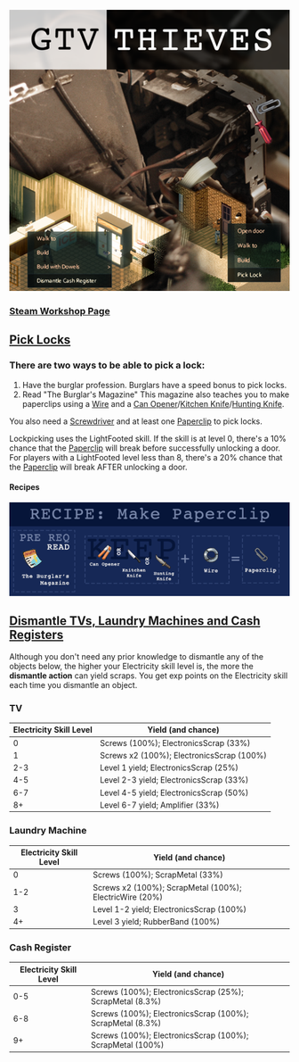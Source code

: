 ![GTV Thieves](https://raw.githubusercontent.com/gabstv/pzomboid_GTV_Thieves/master/poster.png)

### [Steam Workshop Page](http://steamcommunity.com/sharedfiles/filedetails/?id=592183229)

## [Pick Locks](https://gfycat.com/HandmadeOrneryCranefly)

### There are two ways to be able to pick a lock:
1. Have the burglar profession.
  Burglars have a speed bonus to pick locks.
2. Read "The Burglar's Magazine"
  This magazine also teaches you to make paperclips using a [Wire](http://www.aggressivegaming.org/newdawn/wiki/item.php?Name=Wire) and a [Can Opener](http://www.aggressivegaming.org/newdawn/wiki/item.php?Name=TinOpener)/[Kitchen Knife](http://www.aggressivegaming.org/newdawn/wiki/item.php?Name=KitchenKnife)/[Hunting Knife](http://www.aggressivegaming.org/newdawn/wiki/item.php?Name=HuntingKnife).

You also need a [Screwdriver](http://www.aggressivegaming.org/newdawn/wiki/item.php?Name=Screwdriver) and at least one [Paperclip](http://www.aggressivegaming.org/newdawn/wiki/item.php?Name=Paperclip) to pick locks.

Lockpicking uses the LightFooted skill. If the skill is at level 0, there's a 10% chance that the [Paperclip](http://www.aggressivegaming.org/newdawn/wiki/item.php?Name=Paperclip) will break before successfully unlocking a door. For players with a LightFooted level less than 8, there's a 20% chance that the [Paperclip](http://www.aggressivegaming.org/newdawn/wiki/item.php?Name=Paperclip) will break AFTER unlocking a door.

#### Recipes

![Make Paperclip](https://raw.githubusercontent.com/gabstv/github_readme_files/master/pzomboid_GTV_Thieves/recipe_make_paperclip.png)

## [Dismantle TVs, Laundry Machines and Cash Registers](https://gfycat.com/RecklessLeftDolphin)

Although you don't need any prior knowledge to dismantle any of the objects below, the higher your Electricity skill level is, the more the **dismantle action** can yield scraps. You get exp points on the Electricity skill each time you dismantle an object.

### TV
| Electricity Skill Level | Yield (and chance)                        |
| ----------------------- | ----------------------------------------- |
|                       0 | Screws (100%); ElectronicsScrap (33%)     |
|                       1 | Screws x2 (100%); ElectronicsScrap (100%) |
|                     2-3 | Level 1 yield; ElectronicsScrap (25%)     |
|                     4-5 | Level 2-3 yield; ElectronicsScrap (33%)   |
|                     6-7 | Level 4-5 yield; ElectronicsScrap (50%)   |
|                      8+ | Level 6-7 yield; Amplifier (33%)          |

### Laundry Machine
| Electricity Skill Level | Yield (and chance)                                      |
| ----------------------- | ------------------------------------------------------- |
|                       0 | Screws (100%); ScrapMetal (33%)                         |
|                     1-2 | Screws x2 (100%); ScrapMetal (100%); ElectricWire (20%) |
|                       3 | Level 1-2 yield; ElectronicsScrap (100%)                |
|                      4+ | Level 3 yield; RubberBand (100%)                        |

### Cash Register
| Electricity Skill Level | Yield (and chance)                                        |
| ----------------------- | --------------------------------------------------------- |
|                     0-5 | Screws (100%); ElectronicsScrap (25%); ScrapMetal (8.3%)  |
|                     6-8 | Screws (100%); ElectronicsScrap (100%); ScrapMetal (8.3%) |
|                      9+ | Screws (100%); ElectronicsScrap (100%); ScrapMetal (100%) |
